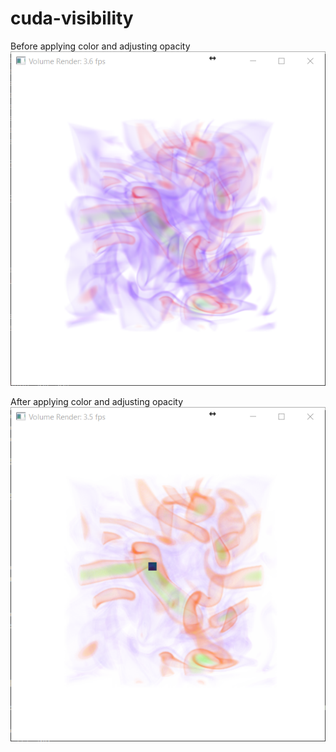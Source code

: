 # cuda-visibility

Before applying color and adjusting opacity
![before](before.png?raw=true)

After applying color and adjusting opacity
![after](after.png?raw=true)
